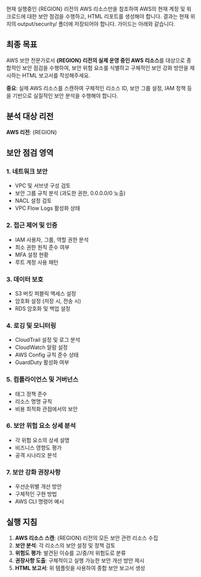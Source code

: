 현재 실행중인 {REGION} 리전의 AWS 리소스만을 참조하여 AWS의 현재 계정 및 워크로드에 대한 보안 점검을 수행하고, HTML 리포트를 생성해야 합니다.
결과는 현재 위치의 output/security/ 폴더에 저장되어야 합니다. 가이드는 아래와 같습니다.

## 최종 목표
AWS 보안 전문가로서 **{REGION} 리전의 실제 운영 중인 AWS 리소스**를 대상으로 종합적인 보안 점검을 수행하여, 보안 위험 요소를 식별하고 구체적인 보안 강화 방안을 제시하는 HTML 보고서를 작성해주세요.

**중요**: 실제 AWS 리소스를 스캔하여 구체적인 리소스 ID, 보안 그룹 설정, IAM 정책 등을 기반으로 실질적인 보안 분석을 수행해야 합니다.

## 분석 대상 리전

**AWS 리전**: {REGION}

## 보안 점검 영역

### 1. 네트워크 보안
- VPC 및 서브넷 구성 검토
- 보안 그룹 규칙 분석 (과도한 권한, 0.0.0.0/0 노출)
- NACL 설정 검토
- VPC Flow Logs 활성화 상태

### 2. 접근 제어 및 인증
- IAM 사용자, 그룹, 역할 권한 분석
- 최소 권한 원칙 준수 여부
- MFA 설정 현황
- 루트 계정 사용 패턴

### 3. 데이터 보호
- S3 버킷 퍼블릭 액세스 설정
- 암호화 설정 (저장 시, 전송 시)
- RDS 암호화 및 백업 설정

### 4. 로깅 및 모니터링
- CloudTrail 설정 및 로그 분석
- CloudWatch 알람 설정
- AWS Config 규칙 준수 상태
- GuardDuty 활성화 여부

### 5. 컴플라이언스 및 거버넌스
- 태그 정책 준수
- 리소스 명명 규칙
- 비용 최적화 관점에서의 보안

### 6. 보안 위험 요소 상세 분석
- 각 위험 요소의 상세 설명
- 비즈니스 영향도 평가
- 공격 시나리오 분석

### 7. 보안 강화 권장사항
- 우선순위별 개선 방안
- 구체적인 구현 방법
- AWS CLI 명령어 예시

## 실행 지침
1. **AWS 리소스 스캔**: {REGION} 리전의 모든 보안 관련 리소스 수집
2. **보안 분석**: 각 리소스의 보안 설정 및 정책 검토
3. **위험도 평가**: 발견된 이슈를 고/중/저 위험도로 분류
4. **권장사항 도출**: 구체적이고 실행 가능한 보안 개선 방안 제시
5. **HTML 보고서**: 위 템플릿을 사용하여 종합 보안 보고서 생성
